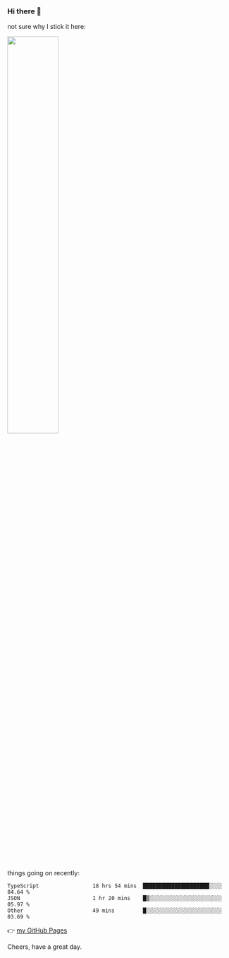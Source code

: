 ### Hi there 👋

not sure why I stick it here:

[<img width="48%" src="https://github-readme-stats.vercel.app/api?username=ykzhukian&show_icons=true&theme=dracula">](https://github.com/anuraghazra/github-readme-stats)


things going on recently:

<!--START_SECTION:waka-->

```text
TypeScript                 18 hrs 54 mins  █████████████████████░░░░   84.64 %
JSON                       1 hr 20 mins    █▒░░░░░░░░░░░░░░░░░░░░░░░   05.97 %
Other                      49 mins         █░░░░░░░░░░░░░░░░░░░░░░░░   03.69 %
```

<!--END_SECTION:waka-->

👉 [my GitHub Pages](https://ykzhukian.github.io)

Cheers, have a great day.

